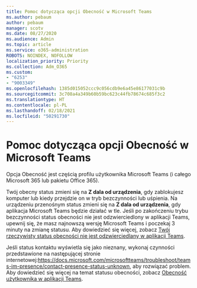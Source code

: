 ```yaml
---
title: Pomoc dotycząca opcji Obecność w Microsoft Teams
ms.author: pebaum
author: pebaum
manager: scotv
ms.date: 08/27/2020
ms.audience: Admin
ms.topic: article
ms.service: o365-administration
ROBOTS: NOINDEX, NOFOLLOW
localization_priority: Priority
ms.collection: Adm_O365
ms.custom:
- "6253"
- "9003349"
ms.openlocfilehash: 1385d015052ccc9c056cdb9e6a45e86177031c9b
ms.sourcegitcommit: 3c708a4a349b60b59bc623c44fb78674c685f3c2
ms.translationtype: HT
ms.contentlocale: pl-PL
ms.lasthandoff: 02/18/2021
ms.locfileid: "50291730"
---
```

# <a name="help-with-presence-in-microsoft-teams"></a>Pomoc dotycząca opcji Obecność w Microsoft Teams

Opcja Obecność jest częścią profilu użytkownika Microsoft Teams (i całego Microsoft 365 lub pakietu Office 365). 

Twój obecny status zmieni się na **Z dala od urządzenia**, gdy zablokujesz komputer lub kiedy przejdzie on w tryb bezczynności lub uśpienia. Na urządzeniu przenośnym status zmieni się na **Z dala od urządzenia**, gdy aplikacja Microsoft Teams będzie działać w tle. Jeśli po zakończeniu trybu bezczynności status obecności nie jest odzwierciedlony w aplikacji Teams, upewnij się, że masz najnowszą wersję Microsoft Teams i poczekaj 3 minuty na zmianę statusu. Aby dowiedzieć się więcej, zobacz [Twój rzeczywisty status obecności nie jest odzwierciedlany w aplikacji Teams](https://docs.microsoft.com/microsoftteams/troubleshoot/teams-im-presence/presence-not-show-actual-status).

Jeśli status kontaktu wyświetla się jako nieznany, wykonaj czynności przedstawione na następującej stronie internetowej:https://docs.microsoft.com/microsoftteams/troubleshoot/teams-im-presence/contact-presence-status-unknown, aby rozwiązać problem.
Aby dowiedzieć się więcej na temat statusu obecności, zobacz [Obecność użytkownika w aplikacji Teams](https://docs.microsoft.com/microsoftteams/presence-admins).

